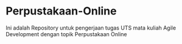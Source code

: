 # Perpustakaan-Online
Ini adalah Repository untuk pengerjaan tugas UTS mata kuliah Agile Development dengan topik Perpustakaan Online
